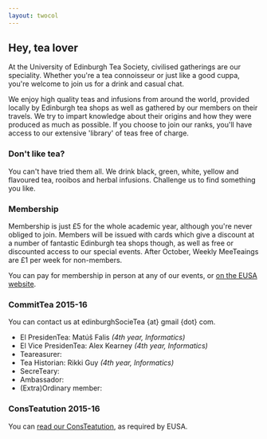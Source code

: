 ```yaml
---
layout: twocol
---
```


## Hey, tea lover

At the University of Edinburgh Tea Society, civilised gatherings are our speciality.  Whether you're a tea connoisseur or just like a good cuppa, you're welcome to join us for a drink and casual chat.

We enjoy high quality teas and infusions from around the world, provided locally by Edinburgh tea shops as well as gathered by our members on their travels.  We try to impart knowledge about their origins and how they were produced as much as possible.  If you choose to join our ranks, you'll have access to our extensive 'library' of teas free of charge.

### Don't like tea?

You can't have tried them all.  We drink black, green, white, yellow and flavoured tea, rooibos and herbal infusions.  Challenge us to find something you like.
                        
### Membership

Membership is just £5 for the whole academic year, although you're never obliged to join.  Members will be issued with cards which give a discount at a number of fantastic Edinburgh tea shops though, as well as free or discounted access to our special events.  After October, Weekly MeeTeaings are &pound;1 per week for non-members.

You can pay for membership in person at any of our events, or <a href="http://www.eusa.ed.ac.uk/societies/society/SocieTea/">on the EUSA website</a>.</p>
                        
### CommitTea 2015-16

You can contact us at edinburghSocieTea {at} gmail {dot} com.
                        
* El PresidenTea: Matúš Falis _(4th year, Informatics)_
* El Vice PresidenTea: Alex Kearney _(4th year, Informatics)_
* Teareasurer:
* Tea Historian: Rikki Guy _(4th year, Informatics)_
* SecreTeary:
* Ambassador:
* (Extra)Ordinary member:

### ConsTeatution 2015-16

You can [read our ConsTeatution](/consteatution), as required by EUSA.